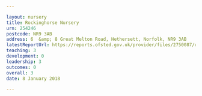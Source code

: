 ```yaml
---

layout: nursery
title: Rockinghorse Nursery
urn: 254246
postcode: NR9 3AB
address: 6  &amp; 8 Great Melton Road, Hethersett, Norfolk, NR9 3AB
latestReportUrl: https://reports.ofsted.gov.uk/provider/files/2750087/urn/254246.pdf
teaching: 3
development: 0
leadership: 3
outcomes: 0
overall: 3
date: 8 January 2018

---
```

